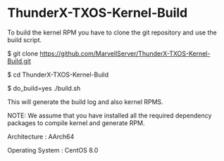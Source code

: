 # ThunderX-TXOS-Kernel-Build

 To build the kernel RPM you have to clone the git repository and use the build script.

   $ git clone https://github.com/MarvellServer/ThunderX-TXOS-Kernel-Build.git

   $ cd ThunderX-TXOS-Kernel-Build

   $ do_build=yes ./build.sh

 This will generate the build log and also kernel RPMS.

 NOTE: We assume that you have installed all the required dependency packages to compile kernel and generate RPM. 

 Architecture     : AArch64

 Operating System : CentOS 8.0
